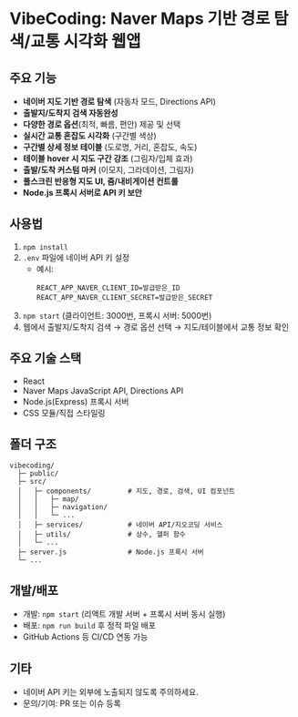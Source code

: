 # VibeCoding: Naver Maps 기반 경로 탐색/교통 시각화 웹앱

## 주요 기능
- **네이버 지도 기반 경로 탐색** (자동차 모드, Directions API)
- **출발지/도착지 검색 자동완성**
- **다양한 경로 옵션**(최적, 빠름, 편안) 제공 및 선택
- **실시간 교통 혼잡도 시각화** (구간별 색상)
- **구간별 상세 정보 테이블** (도로명, 거리, 혼잡도, 속도)
- **테이블 hover 시 지도 구간 강조** (그림자/입체 효과)
- **출발/도착 커스텀 마커** (이모지, 그라데이션, 그림자)
- **풀스크린 반응형 지도 UI, 줌/내비게이션 컨트롤**
- **Node.js 프록시 서버로 API 키 보안**

## 사용법
1. `npm install`
2. `.env` 파일에 네이버 API 키 설정
   - 예시:
     ```env
     REACT_APP_NAVER_CLIENT_ID=발급받은_ID
     REACT_APP_NAVER_CLIENT_SECRET=발급받은_SECRET
     ```
3. `npm start` (클라이언트: 3000번, 프록시 서버: 5000번)
4. 웹에서 출발지/도착지 검색 → 경로 옵션 선택 → 지도/테이블에서 교통 정보 확인

## 주요 기술 스택
- React
- Naver Maps JavaScript API, Directions API
- Node.js(Express) 프록시 서버
- CSS 모듈/직접 스타일링

## 폴더 구조
```
vibecoding/
  ├─ public/
  ├─ src/
  │   ├─ components/         # 지도, 경로, 검색, UI 컴포넌트
  │   │   ├─ map/
  │   │   ├─ navigation/
  │   │   └─ ...
  │   ├─ services/           # 네이버 API/지오코딩 서비스
  │   ├─ utils/              # 상수, 헬퍼 함수
  │   └─ ...
  ├─ server.js               # Node.js 프록시 서버
  └─ ...
```

## 개발/배포
- 개발: `npm start` (리액트 개발 서버 + 프록시 서버 동시 실행)
- 배포: `npm run build` 후 정적 파일 배포
- GitHub Actions 등 CI/CD 연동 가능

## 기타
- 네이버 API 키는 외부에 노출되지 않도록 주의하세요.
- 문의/기여: PR 또는 이슈 등록
